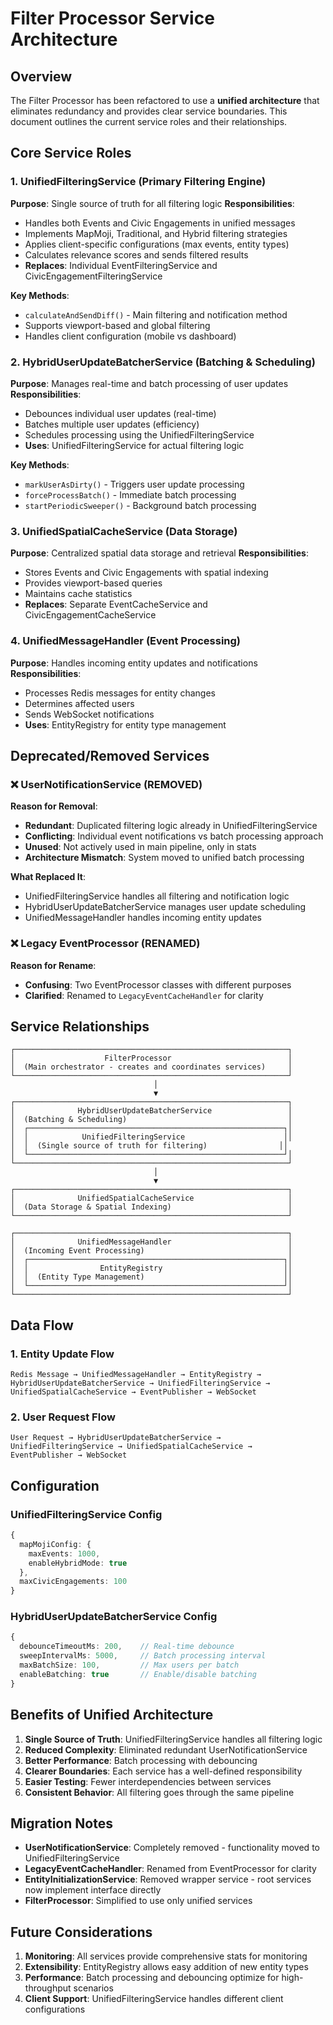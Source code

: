 # Filter Processor Service Architecture

## Overview

The Filter Processor has been refactored to use a **unified architecture** that eliminates redundancy and provides clear service boundaries. This document outlines the current service roles and their relationships.

## Core Service Roles

### 1. UnifiedFilteringService (Primary Filtering Engine)

**Purpose**: Single source of truth for all filtering logic
**Responsibilities**:

- Handles both Events and Civic Engagements in unified messages
- Implements MapMoji, Traditional, and Hybrid filtering strategies
- Applies client-specific configurations (max events, entity types)
- Calculates relevance scores and sends filtered results
- **Replaces**: Individual EventFilteringService and CivicEngagementFilteringService

**Key Methods**:

- `calculateAndSendDiff()` - Main filtering and notification method
- Supports viewport-based and global filtering
- Handles client configuration (mobile vs dashboard)

### 2. HybridUserUpdateBatcherService (Batching & Scheduling)

**Purpose**: Manages real-time and batch processing of user updates
**Responsibilities**:

- Debounces individual user updates (real-time)
- Batches multiple user updates (efficiency)
- Schedules processing using the UnifiedFilteringService
- **Uses**: UnifiedFilteringService for actual filtering logic

**Key Methods**:

- `markUserAsDirty()` - Triggers user update processing
- `forceProcessBatch()` - Immediate batch processing
- `startPeriodicSweeper()` - Background batch processing

### 3. UnifiedSpatialCacheService (Data Storage)

**Purpose**: Centralized spatial data storage and retrieval
**Responsibilities**:

- Stores Events and Civic Engagements with spatial indexing
- Provides viewport-based queries
- Maintains cache statistics
- **Replaces**: Separate EventCacheService and CivicEngagementCacheService

### 4. UnifiedMessageHandler (Event Processing)

**Purpose**: Handles incoming entity updates and notifications
**Responsibilities**:

- Processes Redis messages for entity changes
- Determines affected users
- Sends WebSocket notifications
- **Uses**: EntityRegistry for entity type management

## Deprecated/Removed Services

### ❌ UserNotificationService (REMOVED)

**Reason for Removal**:

- **Redundant**: Duplicated filtering logic already in UnifiedFilteringService
- **Conflicting**: Individual event notifications vs batch processing approach
- **Unused**: Not actively used in main pipeline, only in stats
- **Architecture Mismatch**: System moved to unified batch processing

**What Replaced It**:

- UnifiedFilteringService handles all filtering and notification logic
- HybridUserUpdateBatcherService manages user update scheduling
- UnifiedMessageHandler handles incoming entity updates

### ❌ Legacy EventProcessor (RENAMED)

**Reason for Rename**:

- **Confusing**: Two EventProcessor classes with different purposes
- **Clarified**: Renamed to `LegacyEventCacheHandler` for clarity

## Service Relationships

```
┌─────────────────────────────────────────────────────────────┐
│                    FilterProcessor                          │
│  (Main orchestrator - creates and coordinates services)     │
└─────────────────────────────────────────────────────────────┘
                                │
                                ▼
┌─────────────────────────────────────────────────────────────┐
│              HybridUserUpdateBatcherService                 │
│  (Batching & Scheduling)                                    │
│  ┌─────────────────────────────────────────────────────────┐│
│  │            UnifiedFilteringService                      ││
│  │  (Single source of truth for filtering)                ││
│  └─────────────────────────────────────────────────────────┘│
└─────────────────────────────────────────────────────────────┘
                                │
                                ▼
┌─────────────────────────────────────────────────────────────┐
│              UnifiedSpatialCacheService                     │
│  (Data Storage & Spatial Indexing)                          │
└─────────────────────────────────────────────────────────────┘

┌─────────────────────────────────────────────────────────────┐
│              UnifiedMessageHandler                          │
│  (Incoming Event Processing)                                │
│  ┌─────────────────────────────────────────────────────────┐│
│  │                EntityRegistry                           ││
│  │  (Entity Type Management)                               ││
│  └─────────────────────────────────────────────────────────┘│
└─────────────────────────────────────────────────────────────┘
```

## Data Flow

### 1. Entity Update Flow

```
Redis Message → UnifiedMessageHandler → EntityRegistry →
HybridUserUpdateBatcherService → UnifiedFilteringService →
UnifiedSpatialCacheService → EventPublisher → WebSocket
```

### 2. User Request Flow

```
User Request → HybridUserUpdateBatcherService →
UnifiedFilteringService → UnifiedSpatialCacheService →
EventPublisher → WebSocket
```

## Configuration

### UnifiedFilteringService Config

```typescript
{
  mapMojiConfig: {
    maxEvents: 1000,
    enableHybridMode: true
  },
  maxCivicEngagements: 100
}
```

### HybridUserUpdateBatcherService Config

```typescript
{
  debounceTimeoutMs: 200,    // Real-time debounce
  sweepIntervalMs: 5000,     // Batch processing interval
  maxBatchSize: 100,         // Max users per batch
  enableBatching: true       // Enable/disable batching
}
```

## Benefits of Unified Architecture

1. **Single Source of Truth**: UnifiedFilteringService handles all filtering logic
2. **Reduced Complexity**: Eliminated redundant UserNotificationService
3. **Better Performance**: Batch processing with debouncing
4. **Clearer Boundaries**: Each service has a well-defined responsibility
5. **Easier Testing**: Fewer interdependencies between services
6. **Consistent Behavior**: All filtering goes through the same pipeline

## Migration Notes

- **UserNotificationService**: Completely removed - functionality moved to UnifiedFilteringService
- **LegacyEventCacheHandler**: Renamed from EventProcessor for clarity
- **EntityInitializationService**: Removed wrapper service - root services now implement interface directly
- **FilterProcessor**: Simplified to use only unified services

## Future Considerations

1. **Monitoring**: All services provide comprehensive stats for monitoring
2. **Extensibility**: EntityRegistry allows easy addition of new entity types
3. **Performance**: Batch processing and debouncing optimize for high-throughput scenarios
4. **Client Support**: UnifiedFilteringService handles different client configurations
